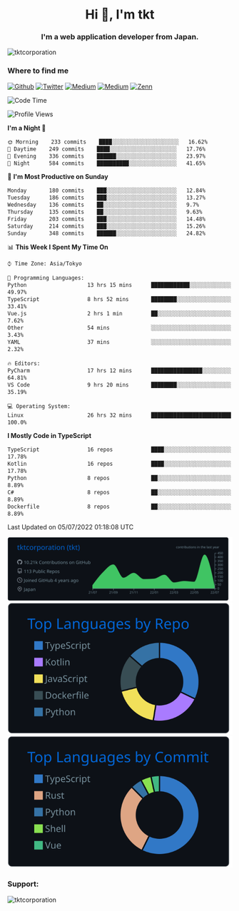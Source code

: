 <h1 align="center">Hi 👋, I'm tkt</h1>
<h3 align="center">I'm a web application developer from Japan.</h3>

<p align="left"> <img src="https://komarev.com/ghpvc/?username=tktcorporation&label=Profile%20views&color=0e75b6&style=flat" alt="tktcorporation" /> </p>

<h3>Where to find me</h3>
<p>
<a href="https://github.com/tktcorporation" target="_blank"><img alt="Github" src="https://img.shields.io/badge/GitHub-%2312100E.svg?&style=for-the-badge&logo=Github&logoColor=white" /></a>
<a href="https://twitter.com/tktcorporation" target="_blank"><img alt="Twitter" src="https://img.shields.io/badge/twitter-%231DA1F2.svg?&style=for-the-badge&logo=twitter&logoColor=white" /></a>
<a href="https://www.linkedin.com/in/tktcorporation" target="_blank"><img alt="Medium" src="https://img.shields.io/badge/linkdin-0a66c2.svg?&style=for-the-badge&logo=linkedin&logoColor=white" /></a>
<a href="https://qiita.com/tktcorporation" target="_blank"><img alt="Medium" src="https://img.shields.io/badge/qiita-55C500.svg?&style=for-the-badge&logo=qiita&logoColor=white" /></a>
<a href="https://zenn.dev/tktcorporation" target="_blank"><img alt="Zenn" src="https://img.shields.io/badge/Zenn-3EA8FF.svg?&style=for-the-badge&logo=Zenn&logoColor=white" /></a>
</p>
  
<!--START_SECTION:waka-->
![Code Time](http://img.shields.io/badge/Code%20Time-377%20hrs%2056%20mins-blue)

![Profile Views](http://img.shields.io/badge/Profile%20Views-1-blue)

**I'm a Night 🦉** 

```text
🌞 Morning    233 commits    ████░░░░░░░░░░░░░░░░░░░░░   16.62% 
🌆 Daytime    249 commits    ████░░░░░░░░░░░░░░░░░░░░░   17.76% 
🌃 Evening    336 commits    ██████░░░░░░░░░░░░░░░░░░░   23.97% 
🌙 Night      584 commits    ██████████░░░░░░░░░░░░░░░   41.65%

```
📅 **I'm Most Productive on Sunday** 

```text
Monday       180 commits    ███░░░░░░░░░░░░░░░░░░░░░░   12.84% 
Tuesday      186 commits    ███░░░░░░░░░░░░░░░░░░░░░░   13.27% 
Wednesday    136 commits    ██░░░░░░░░░░░░░░░░░░░░░░░   9.7% 
Thursday     135 commits    ██░░░░░░░░░░░░░░░░░░░░░░░   9.63% 
Friday       203 commits    ███░░░░░░░░░░░░░░░░░░░░░░   14.48% 
Saturday     214 commits    ███░░░░░░░░░░░░░░░░░░░░░░   15.26% 
Sunday       348 commits    ██████░░░░░░░░░░░░░░░░░░░   24.82%

```


📊 **This Week I Spent My Time On** 

```text
⌚︎ Time Zone: Asia/Tokyo

💬 Programming Languages: 
Python                   13 hrs 15 mins      ████████████░░░░░░░░░░░░░   49.97% 
TypeScript               8 hrs 52 mins       ████████░░░░░░░░░░░░░░░░░   33.41% 
Vue.js                   2 hrs 1 min         ██░░░░░░░░░░░░░░░░░░░░░░░   7.62% 
Other                    54 mins             ░░░░░░░░░░░░░░░░░░░░░░░░░   3.43% 
YAML                     37 mins             ░░░░░░░░░░░░░░░░░░░░░░░░░   2.32%

🔥 Editors: 
PyCharm                  17 hrs 12 mins      ████████████████░░░░░░░░░   64.81% 
VS Code                  9 hrs 20 mins       ████████░░░░░░░░░░░░░░░░░   35.19%

💻 Operating System: 
Linux                    26 hrs 32 mins      █████████████████████████   100.0%

```

**I Mostly Code in TypeScript** 

```text
TypeScript               16 repos            ████░░░░░░░░░░░░░░░░░░░░░   17.78% 
Kotlin                   16 repos            ████░░░░░░░░░░░░░░░░░░░░░   17.78% 
Python                   8 repos             ██░░░░░░░░░░░░░░░░░░░░░░░   8.89% 
C#                       8 repos             ██░░░░░░░░░░░░░░░░░░░░░░░   8.89% 
Dockerfile               8 repos             ██░░░░░░░░░░░░░░░░░░░░░░░   8.89%

```



 Last Updated on 05/07/2022 01:18:08 UTC
<!--END_SECTION:waka-->

[![](https://raw.githubusercontent.com/tktcorporation/tktcorporation/master/profile-summary-card-output/github_dark/0-profile-details.svg)](https://github.com/vn7n24fzkq/github-profile-summary-cards)
[![](https://raw.githubusercontent.com/tktcorporation/tktcorporation/master/profile-summary-card-output/github_dark/1-repos-per-language.svg)](https://github.com/vn7n24fzkq/github-profile-summary-cards) [![](https://raw.githubusercontent.com/tktcorporation/tktcorporation/master/profile-summary-card-output/github_dark/2-most-commit-language.svg)](https://github.com/vn7n24fzkq/github-profile-summary-cards)

<h3 align="left">Support:</h3>
<p><a href="https://www.buymeacoffee.com/tktcorporation"> <img align="left" src="https://cdn.buymeacoffee.com/buttons/v2/default-yellow.png" height="50" width="210" alt="tktcorporation" /></a></p><br><br>
